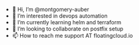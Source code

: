 - 👋 Hi, I’m @montgomery-auber
- 👀 I’m interested in devops automation
- 🌱 I’m currently learning helm and terraform
- 💞️ I’m looking to collaborate on postfix setup
- 📫 How to reach me support AT floatingcloud.io 

<!---
montgomery-auber/montgomery-auber is a ✨ special ✨ repository because its `README.md` (this file) appears on your GitHub profile.
You can click the Preview link to take a look at your changes.
--->

